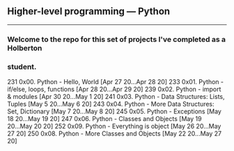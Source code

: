 ##  Higher-level programming ― Python
-------------------------------------

### Welcome to the repo for this set of projects I've completed as a Holberton
### student.

231 0x00. Python - Hello, World [Apr 27 20...Apr 28 20]
233 0x01. Python - if/else, loops, functions [Apr 28 20...Apr 29 20]
239 0x02. Python - import & modules [Apr 30 20...May 1 20]
241 0x03. Python - Data Structures: Lists, Tuples [May 5 20...May 6 20]
243 0x04. Python - More Data Structures: Set, Dictionary [May 7 20...May 8 20]
245 0x05. Python - Exceptions [May 18 20...May 19 20]
247 0x06. Python - Classes and Objects [May 19 20...May 20 20]
252 0x09. Python - Everything is object [May 26 20...May 27 20]
250 0x08. Python - More Classes and Objects [May 22 20...May 27 20]

